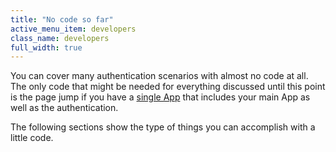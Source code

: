 ```yaml
---
title: "No code so far"
active_menu_item: developers
class_name: developers
full_width: true
---
```



You can cover many authentication scenarios with almost no code at all. The only code that might be needed for everything discussed until this point is the page jump if you have a [single App](typical-authentication-strategies/everything-in-one-strategy) that includes your main App as well as the authentication.

The following sections show the type of things you can accomplish with a little code.

